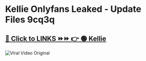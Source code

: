 
 # Kellie Onlyfans Leaked - Update Files 9cq3q

## <h2><a href="https://clipsfans.com/Kellie&ref=git">🔗 Click to LINKS ⏩⏩ 👉 🟢 Kellie </a></h2>

<a href="https://clipsfans.com/Kellie&ref=git" rel="nofollow" data-target="animated-image.originalLink"><img src="https://i.ibb.co.com/xMMVF88/686577567.gif" alt="Viral Video Original" style="max-width: 100%; display: inline-block;" data-target="animated-image.originalImage"></a>

